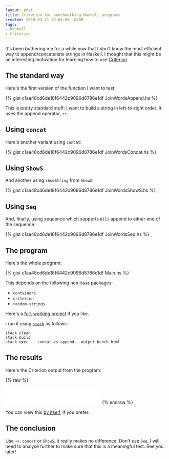 ```yaml
---
layout: post
title: Criterion for benchmarking Haskell programs
created: 2018-03-21 20:01:00 -0700
tags:
- Haskell
- Criterion
---
```

It's been bothering me for a while now that I don't know the most efficient way to append/concatenate strings in Haskell. I thought that this might be an interesting motivation for learning how to use [Criterion][criterion].

## The standard way

Here's the first version of the function I want to test:

{% gist c1aa48cd6de18f6442c9096d8786e1df JoinWordsAppend.hs %}

This is pretty standard stuff: I want to build a string in left-to-right order. It uses the append operator, `++`.

## Using `concat`

Here's another variant using `concat`:

{% gist c1aa48cd6de18f6442c9096d8786e1df JoinWordsConcat.hs %}

## Using `ShowS`

And another using `showString` from `ShowS`:

{% gist c1aa48cd6de18f6442c9096d8786e1df JoinWordsShowS.hs %}

## Using `Seq`

And, finally, using sequence which supports `O(1)` append to either end of the sequence:

{% gist c1aa48cd6de18f6442c9096d8786e1df JoinWordsSeq.hs %}

## The program

Here's the whole program:

{% gist c1aa48cd6de18f6442c9096d8786e1df Main.hs %}

This depends on the following non-`base` packages:

* `containers`
* `criterion`
* `random-strings`

Here's a [full, working project][project] if you like.

I run it using [`stack`][haskell-stack] as follows:

```
stack clean
stack build
stack exec -- concat-vs-append --output bench.html
```

## The results

Here's the Criterion output from the program:

{% raw %}
<iframe frameborder="no" border="0" marginwidth="0" marginheight="0" width=298 height=52 src="/pages/2018-03-21-criterion.html"></iframe>
{% endraw %}

You can view this [by itself][criterion-chart], if you prefer.

## The conclusion

Use `++`, `concat` or `ShowS`, it really makes no difference. Don't use `Seq`. I will need to analyse further to make sure that this is a meaningful test. See you later!

[criterion]: http://www.serpentine.com/criterion/tutorial.html
[criterion-chart]: /pages/2018-03-21-criterion.html
[haskell-stack]: https://haskellstack.org/
[project]: https://github.com/rcook/concat-vs-append